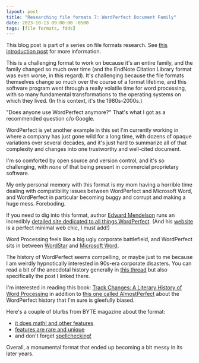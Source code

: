 ```yaml
---
layout: post
title: "Researching file formats 7: WordPerfect Document Family"
date: 2023-10-13 09:00:00 -0500
tags: [file formats, fdds]
---
```


This blog post is part of a series on file formats research. See [this introduction post](https://bits.ashleyblewer.com/blog/2023/08/04/researching-file-formats-library-of-congress-sustainability-of-digital-formats/) for more information.

This is a challenging format to work on because it's an entire family, and the family changed so much over time (and the EndNote Citation Library format was even worse, in this regard). It's challenging because the file formats themselves change so much over the course of a format lifetime, and this software program went through a really volatile time for word processing, with so many fundamental transformations to the operating systems on which they lived. (In this context, it's the 1980s-2000s.)

"Does anyone use WordPerfect anymore?" That's what I got as a recommended question c/o Google.

WordPerfect is yet another example in this set I'm currently working in where a company has just gone wild for a long time, with dozens of opaque variations over several decades, and it's just hard to summarize all of that complexity and changes into one trustworthy and well-cited document.

I'm so comforted by open source and version control, and it's so challenging, with _none_ of that being present in commercial proprietary software.

My only personal memory with this format is my mom having a horrible time dealing with compatibility issues between WordPerfect and Microsoft Word, and WordPerfect in particular becoming buggy and corrupt and making a huge mess. Foreboding.

If you need to dig into this format, author [Edward Mendelson](https://mendelson.org/edwardmendelson.html) runs an incredibly [detailed site dedicated to all things WordPerfect](http://www.columbia.edu/~em36/wpdos/sitemap.html). (And his [website](https://mendelson.org/edwardmendelson.html) is a perfect minimal web chic, I must add!)

Word Processing feels like a big ugly corporate battlefield, and WordPerfect sits in between [WordStar](https://www.loc.gov/preservation/digital/formats/fdd/fdd000552.shtml) and [Microsoft Word](https://www.loc.gov/preservation/digital/formats/fdd/fdd000509.shtml).

The history of WordPerfect seems compelling, or maybe just to me because I am weirdly hypnotically interested in 90s-era corporate disasters. You can read a bit of the anecdotal history generally in [this thread](https://www.wpuniverse.com/vb/forum/special-topics/news-views/12032-a-history-lesson-please#post143086) but also specifically the post I linked there.

I'm interested in reading this book: [Track Changes: A Literary History of Word Processing](https://www.hup.harvard.edu/catalog.php?isbn=9780674417076) in addition to [this one called AlmostPerfect](https://www.amazon.com/AlmostPerfect-Bunch-Regular-WordPerfect-Corporation/dp/1559584777/) about the WordPerfect history that I'm sure is gleefully biased.

Here's a couple of blurbs from BYTE magazine about the format:
- [it does math! and other features](https://archive.org/details/byte-magazine-1984-12/page/n281/mode/2up?view=theater)
- [features are rare and unique](https://archive.org/details/1985-08-compute-magazine/page/n39/mode/2up?view=theater)
- and don't forget [spellchecking!](https://archive.org/details/1985-08-compute-magazine/page/n41/mode/2up?view=theater)

Overall, a monumental format that ended up becoming a bit messy in its later years.
